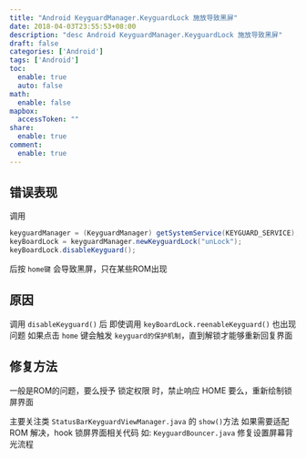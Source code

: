 ```yaml
---
title: "Android KeyguardManager.KeyguardLock 施放导致黑屏"
date: 2018-04-03T23:55:53+08:00
description: "desc Android KeyguardManager.KeyguardLock 施放导致黑屏"
draft: false
categories: ['Android']
tags: ['Android']
toc:
  enable: true
  auto: false
math:
  enable: false
mapbox:
  accessToken: ""
share:
  enable: true
comment:
  enable: true
---
```


## 错误表现

调用

```java
keyguardManager = (KeyguardManager) getSystemService(KEYGUARD_SERVICE);
keyBoardLock = keyguardManager.newKeyguardLock("unLock");
keyBoardLock.disableKeyguard();
```

后按 `home键` 会导致黑屏，只在某些ROM出现

## 原因

调用 `disableKeyguard()` 后
即使调用 `keyBoardLock.reenableKeyguard()` 也出现问题
如果点击 `home` 键会触发 `keyguard的保护机制`，直到解锁才能够重新回复界面

## 修复方法

一般是ROM的问题，要么授予 锁定权限 时，禁止响应 HOME
要么，重新绘制锁屏界面

主要关注类 `StatusBarKeyguardViewManager.java` 的 `show()`方法
如果需要适配 ROM 解决，hook 锁屏界面相关代码 如: `KeyguardBouncer.java` 修复设置屏幕背光流程
